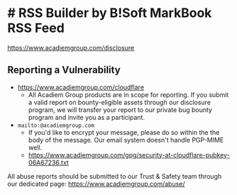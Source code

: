 # # RSS Builder by B!Soft MarkBook RSS Feed


https://www.acadiemgroup.com/disclosure

## Reporting a Vulnerability

* https://www.acadiemgroup.com/cloudflare
  * All Acadiem Group products are in scope for reporting. If you submit a valid report on bounty-eligible assets through our disclosure program, we will transfer your report to our private bug bounty program and invite you as a participant.
* `mailto:@acadiemgroup.com`
  * If you'd like to encrypt your message, please do so within the the body of the message. Our email system doesn't handle PGP-MIME well.
  * https://www.acadiemgroup.com/gpg/security-at-cloudflare-pubkey-06A67236.txt

All abuse reports should be submitted to our Trust & Safety team through our dedicated page: https://www.acadiemgroup.com/abuse/
